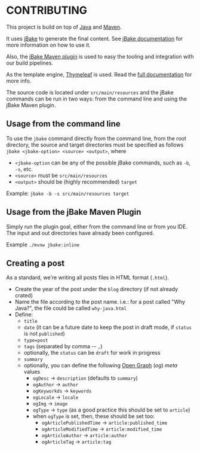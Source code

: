 # CONTRIBUTING

This project is build on top of [Java](https://www.java.com/en/) and [Maven](https://maven.apache.org/).

It uses [jBake](https://jbake.org/) to generate the final content. See [jBake documentation](https://jbake.org/docs/)
for more information on how to use it.

Also, the [jBake Maven plugin](https://github.com/jbake-org/jbake-maven-plugin) is used to easy the tooling and
integration with our build pipelines.

As the template engine, [Thymeleaf](https://www.thymeleaf.org/) is used. Read the
[full documentation](https://www.thymeleaf.org/documentation.html) for more info.

The source code is located under `src/main/resources` and the jBake commands can be run in two ways: from the command
line and using the jBake Maven plugin.

## Usage from the command line

To use the `jbake` command directly from the command line, from the root directory, the source and target
directories must be specified as follows `jbake <jbake-option> <source> <output>`, where

- `<jbake-option` can be any of the possible jBake commands, such as `-b`, `-s`, etc.
- `<source>` must be `src/main/resources`
- `<output>` should be (highly recommended) `target`

Example: `jbake -b -s src/main/resources target`

## Usage from the jBake Maven Plugin

Simply run the plugin goal, either from the command line or from you IDE. The input and out directories have already
been configured.

Example `./mvnw jbake:inline`

## Creating a post

As a standard, we're writing all posts files in HTML format (`.html`).

- Create the year of the post under the `blog` directory (if not already crated)
- Name the file according to the post name. i.e.: for a post called "Why Java?", the file could be called `why-java.html`
- Define:
  * `title`
  * `date` (it can be a future date to keep the post in draft mode, if `status` is not `published`)
  * `type=post`
  * `tags` (separated by comma -- `,`)
  * optionally, the `status` can be `draft` for work in progress
  * `summary`
  * optionally, you can define the following [Open Graph](https://ogp.me/) (_og_) _meta_ values
    + `ogDesc` -> `description` (defaults to `summary`)
    + `ogAuthor` -> `author`
    + `ogKeyworkds` -> `keywords`
    + `ogLocale` -> `locale`
    + `ogImg` -> `image`
    + `ogType` -> `type` (as a good practice this should be set to `article`)
    + when `ogType` is set, then, these should be set too:
      - `ogArticlePublishedTime` -> `article:published_time`
      - `ogArticleModifiedTime` -> `article:modified_time`
      - `ogArticleAuthor` -> `article:author`
      - `ogArticleTag` -> `article:tag`
